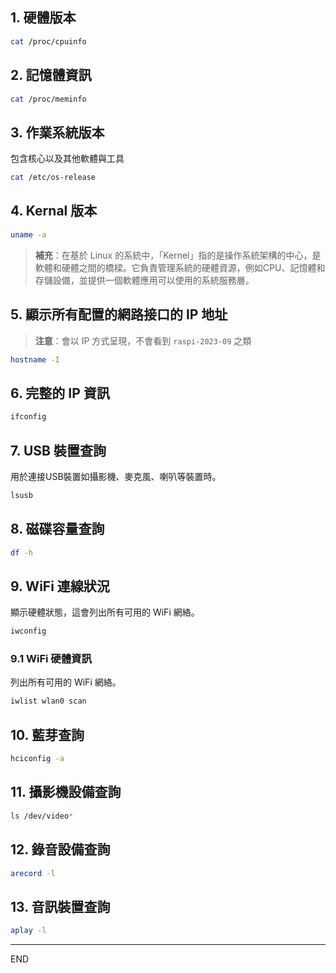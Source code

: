 

## 1. 硬體版本
```bash
cat /proc/cpuinfo
```

## 2. 記憶體資訊
```bash
cat /proc/meminfo
```

## 3. 作業系統版本
包含核心以及其他軟體與工具
```bash
cat /etc/os-release
```

## 4. Kernal 版本
```bash
uname -a
```
> **補充**：在基於 Linux 的系統中，「Kernel」指的是操作系統架構的中心，是軟體和硬體之間的橋樑。它負責管理系統的硬體資源，例如CPU、記憶體和存儲設備，並提供一個軟體應用可以使用的系統服務層。

## 5. 顯示所有配置的網路接口的 IP 地址
> **注意**：會以 IP 方式呈現，不會看到 `raspi-2023-09` 之類
```bash
hostname -I
```

## 6. 完整的 IP 資訊
```bash
ifconfig
```

## 7. USB 裝置查詢
用於連接USB裝置如攝影機、麥克風、喇叭等裝置時。
```bash
lsusb
```

## 8. 磁碟容量查詢
```bash
df -h
```

## 9. WiFi 連線狀況
顯示硬體狀態，這會列出所有可用的 WiFi 網絡。
```bash
iwconfig
```

### 9.1 WiFi 硬體資訊
列出所有可用的 WiFi 網絡。
```bash
iwlist wlan0 scan
```

## 10. 藍芽查詢
```bash
hciconfig -a
```

## 11. 攝影機設備查詢
```bash
ls /dev/video*
```

## 12. 錄音設備查詢
```bash
arecord -l
```

## 13. 音訊裝置查詢
```bash
aplay -l
```

---

END